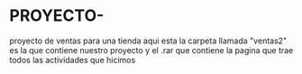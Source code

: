 # PROYECTO-
proyecto de ventas para una tienda 
aqui esta la carpeta llamada "ventas2" es la que contiene nuestro proyecto 
y el .rar que contiene la pagina que trae todos las actividades que hicimos
